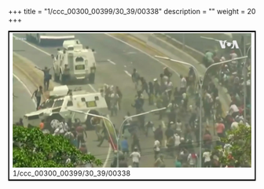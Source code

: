 +++
title = "1/ccc_00300_00399/30_39/00338"
description = ""
weight = 20
+++

<table style="border:2px solid black;max-width:800px;max-height:800px;" 
><tr><td>
<img class="center-fit-jpg"
src="/jpg_/aaa_20190430_NxaOmWaI8sI_00337.jpg">
1/ccc_00300_00399/30_39/00338
</img></td></tr></table>

